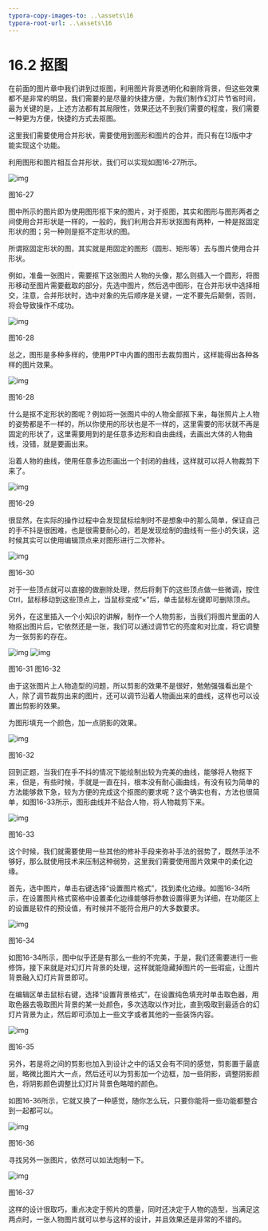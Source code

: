 ```yaml
---
typora-copy-images-to: ..\assets\16
typora-root-url: ..\assets\16
---
```


# 16.2  抠图

在前面的图片章中我们讲到过抠图，利用图片背景透明化和删除背景，但这些效果都不是非常的明显，我们需要的是尽量的快捷方便，为我们制作幻灯片节省时间，最为关键的是，上述方法都有其局限性，效果还达不到我们需要的程度，我们需要一种更为方便，快捷的方式去抠图。

这里我们需要使用合并形状，需要使用到图形和图片的合并，而只有在13版中才能实现这个功能。

利用图形和图片相互合并形状，我们可以实现如图16-27所示。

![img](../../.gitbook/assets/image027%20%284%29.jpg)

图16-27

图中所示的图片即为使用图形抠下来的图片，对于抠图，其实和图形与图形两者之间使用合并形状是一样的，一般的，我们利用合并形状抠图有两种，一种是抠固定形状的图；另一种则是抠不定形状的图。

所谓抠固定形状的图，其实就是用固定的图形（圆形、矩形等）去与图片使用合并形状。

例如，准备一张图片，需要抠下这张图片人物的头像，那么则插入一个圆形，将图形移动至图片需要截取的部分，先选中图片，然后选中图形，在合并形状中选择相交，注意，合并形状时，选中对象的先后顺序是关键，一定不要先后颠倒，否则，将会导致操作不成功。

![img](../../.gitbook/assets/image028%20%2823%29.jpg)

图16-28

总之，图形是多种多样的，使用PPT中内置的图形去裁剪图片，这样能得出各种各样的图片效果。

![img](../../.gitbook/assets/image029%20%289%29.jpg)

图16-28

什么是抠不定形状的图呢？例如将一张图片中的人物全部抠下来，每张照片上人物的姿势都是不一样的，所以你使用的形状也是不一样的，这里需要的形状就不再是固定的形状了，这里需要用到的是任意多边形和自由曲线，去画出大体的人物曲线，没错，就是要画出来。

沿着人物的曲线，使用任意多边形画出一个封闭的曲线，这样就可以将人物裁剪下来了。

![img](../../.gitbook/assets/image030%20%2824%29.jpg)

图16-29

很显然，在实际的操作过程中会发现鼠标绘制时不是想象中的那么简单，保证自己的手不抖是很困难，也是很需要耐心的，若是发现绘制的曲线有一些小的失误，这时候其实可以使用编辑顶点来对图形进行二次修补。

![img](../../.gitbook/assets/image031%20%2823%29.jpg)

图16-30

对于一些顶点就可以直接的做删除处理，然后将剩下的这些顶点做一些微调，按住Ctrl，鼠标移动到这些顶点上，当鼠标变成“×”后，单击鼠标左键即可删除顶点。

另外，在这里插入一个小知识的讲解，制作一个人物剪影，当我们将图片里面的人物抠出图片后，它依然还是一张，我们可以通过调节它的亮度和对比度，将它调整为一张剪影的存在。

![img](../../.gitbook/assets/image032%20%289%29.jpg) ![img](../../.gitbook/assets/image033%20%289%29.jpg)

图16-31 图16-32

由于这张图片上人物造型的问题，所以剪影的效果不是很好，勉勉强强看出是个人，除了调节裁剪出来的图片，还可以调节沿着人物画出来的曲线，这样也可以设置出剪影的效果。

为图形填充一个颜色，加一点阴影的效果。

![img](../../.gitbook/assets/image034%20%282%29.jpg)

图16-32

回到正题，当我们在手不抖的情况下能绘制出较为完美的曲线，能够将人物抠下来，但是，有些时候，手就是一直在抖，根本没有耐心画曲线，有没有较为简单的方法能够救下急，较为方便的完成这个抠图的要求呢？这个确实也有，方法也很简单，如图16-33所示，图形曲线并不贴合人物，将人物裁剪下来。

![img](../../.gitbook/assets/image035%20%2823%29.jpg)

图16-33

这个时候，我们就需要使用一些其他的修补手段来弥补手法的弱势了，既然手法不够好，那么就使用技术来压制这种弱势，这里我们需要使用图片效果中的柔化边缘。

首先，选中图片，单击右键选择“设置图片格式”，找到柔化边缘。如图16-34所示，在设置图片格式窗格中设置柔化边缘能够将参数设置得更为详细，在功能区上的设置是软件的预设值，有时候并不能符合用户的大多数要求。

![img](../../.gitbook/assets/image036%20%2810%29.jpg)

图16-34

如图16-34所示，图中似乎还是有那么一些的不完美，于是，我们还需要进行一些修饰，接下来就是对幻灯片背景的处理，这样就能隐藏掉图片的一些瑕疵，让图片背景融入幻灯片背景即可。

在编辑区单击鼠标右键，选择“设置背景格式”，在设置纯色填充时单击取色器，用取色器去吸取图片背景的某一处颜色，多次选取以作对比，直到吸取到最适合的幻灯片背景为止，然后即可添加上一些文字或者其他的一些装饰内容。

![img](../../.gitbook/assets/image037%20%2813%29.jpg)

图16-35

另外，若是将之间的剪影也加入到设计之中的话又会有不同的感觉，剪影置于最底层，略微比图片大一点，然后还可以为剪影加一个边框，加一些阴影，调整阴影颜色，将阴影颜色调整比幻灯片背景色略暗的颜色。

如图16-36所示，它就又换了一种感觉，随你怎么玩，只要你能将一些功能都整合到一起都可以。

![img](../../.gitbook/assets/image038%20%286%29.jpg)

图16-36

寻找另外一张图片，依然可以如法炮制一下。

![img](../../.gitbook/assets/image039%20%289%29.jpg)

图16-37

这样的设计很取巧，重点决定于照片的质量，同时还决定于人物的造型，当满足这两点时，一张人物图片就可以参与这样的设计，并且效果还是非常的不错的。

